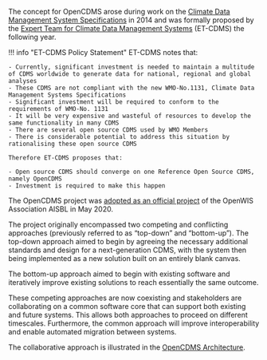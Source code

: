 The concept for OpenCDMS arose during work on the [Climate Data Management System Specifications][1] in 2014 and was formally proposed by the [Expert Team for Climate Data Management Systems][2] (ET-CDMS) the following year.

!!! info "ET-CDMS Policy Statement"
    ET-CDMS notes that:

    - Currently, significant investment is needed to maintain a multitude of CDMS worldwide to generate data for national, regional and global analyses
    - These CDMS are not compliant with the new WMO-No.1131, Climate Data Management Systems Specifications
    - Significant investment will be required to conform to the requirements of WMO-No. 1131
    - It will be very expensive and wasteful of resources to develop the same functionality in many CDMS
    - There are several open source CDMS used by WMO Members
    - There is considerable potential to address this situation by rationalising these open source CDMS

    Therefore ET-CDMS proposes that:
    
    - Open source CDMS should converge on one Reference Open Source CDMS, namely OpenCDMS
    - Investment is required to make this happen


The OpenCDMS project was [adopted as an official project][4] of the OpenWIS Association AISBL in May 2020.

The project originally encompassed two competing and conflicting approaches (previously referred to as “top-down” and “bottom-up”). The top-down approach aimed to begin by agreeing the necessary additional standards and design for a next-generation CDMS, with the system then being implemented as a new solution built on an entirely blank canvas. 

The bottom-up approach aimed to begin with existing software and iteratively improve existing solutions to reach essentially the same outcome.

These competing approaches are now coexisting and stakeholders are collaborating on a common software core that can support both existing and future systems. This allows both approaches to proceed on different timescales. Furthermore, the common approach will improve interoperability and enable automated migration between systems.

The collaborative approach is illustrated in the [OpenCDMS Architecture](/approach/architecture).

[1]: https://library.wmo.int/index.php?lvl=notice_display&id=16300
[2]: https://www.wmo.int/pages/prog/wcp/wcdmp/dms/cdms-strategy.php
[3]: https://github.com/opencdms/opencdms-project/wiki/Workshop-Reading-May-2019
[4]: http://openwis.github.io/openwis-documentation/minutes/steering/2020-05-26and28-OpenWIS-Steering-Committee-2020-May.html
